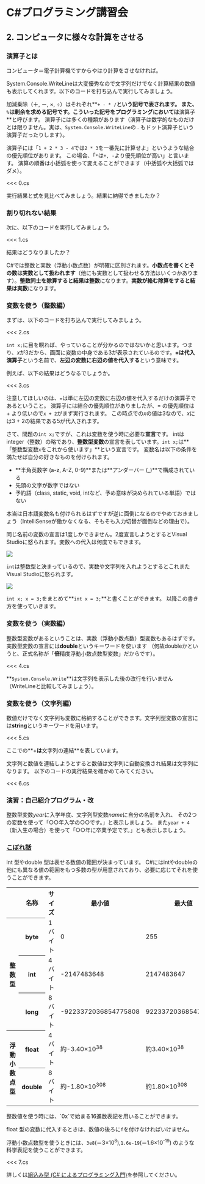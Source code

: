 # C#プログラミング講習会

## 2. コンピュータに様々な計算をさせる

### 演算子とは

コンピュータ＝電子計算機ですからやはり計算をさせなければ。

System.Console.WriteLineは大変優秀なので文字列だけでなく計算結果の数値も表示してくれます。以下のコードを打ち込んで実行してみましょう。

加減乗除（＋, －, ×, ÷）はそれぞれ**`+ - * /`**という記号で表されます。
また、**`%`**は剰余を求める記号です。こういった記号をプログラミングにおいては**演算子**と呼びます。
演算子には多くの種類があります<span class="fs_80">（演算子は数学的なものだけとは限りません。実は、`System.Console.WriteLine`の . もドット演算子という演算子だったりします）</span>。

演算子には「`1 + 2 * 3 - 4`では`2 * 3`を一番先に計算せよ」というような結合の優先順位があります。
この場合、「`*`は`+, -`より優先順位が高い」と言います。
演算の順番は小括弧を使って変えることができます（中括弧や大括弧ではダメ）。

<<< 0.cs

実行結果と式を見比べてみましょう。結果に納得できましたか？

### 割り切れない結果

次に、以下のコードを実行してみましょう。

<<< 1.cs

結果はどうなりましたか？

C#では整数と実数<span class="fs_80">（浮動小数点数）</span>が明確に区別されます。**小数点を書くとその数は実数として扱われます**<span class="fs_80">（他にも実数として扱わせる方法はいくつかあります）</span>。**整数同士を除算すると結果は整数**になります。**実数が絡む除算をすると結果は実数**になります。

### 変数を使う（整数編）

まずは、以下のコードを打ち込んで実行してみましょう。

<<< 2.cs

`int x;`に目を瞑れば、やっていることが分かるのではないかと思います。つまり、<var>x</var>が3だから、画面に変数の中身である3が表示されているのです。**=**は**代入演算子**という名前で、**左辺の変数に右辺の値を代入する**という意味です。

例えば、以下の結果はどうなるでしょうか。

<<< 3.cs

注意してほしいのは、`=`は単に左辺の変数に右辺の値を代入するだけの演算子であるということ。
演算子には結合の優先順位がありましたが、= の優先順位は + より低いので`x + 2`がまず実行されます。
この時点での<var>x</var>の値は3なので、<var>x</var>には3 + 2の結果である5が代入されます。

さて、問題の`int x;`ですが、これは変数を使う時に必要な**宣言**です。
intはinteger（整数）の略であり、**整数型変数**の宣言を表しています。`int x;`は**「整数型変数`x`をこれから使います」**という宣言です。
変数名は以下の条件を満たせば自分の好きなものを付けられます。
<ul><li>**半角英数字 (a-z, A-Z, 0-9)**または**アンダーバー (_)**で構成されている</li><li>先頭の文字が数字ではない</li><li>予約語（class, static, void, intなど、予め意味が決められている単語）ではない</li>
</ul>

本当は日本語変数名も付けられるはずですが逆に面倒になるのでやめておきましょう<span class="fs_80">（IntelliSenseが働かなくなる、そもそも入力切替が面倒などの理由で）</span>。

同じ名前の変数の宣言は1度しかできません。2度宣言しようとするとVisual Studioに怒られます。変数への代入は何度でもできます。

![](redeclaration.png)

`int`は整数型と決まっているので、実数や文字列を入れようとするとこれまたVisual Studioに怒られます。

![](type_error.png)

`int x; x = 3;`をまとめて**`int x = 3;`**と書くことができます。
以降この書き方を使っていきます。

### 変数を使う（実数編）

整数型変数があるということは、実数<span class="fs_80">（浮動小数点数）</span>型変数もあるはずです。
実数型変数の宣言には**double**というキーワードを使います
（何故doubleかというと、正式名称が「**倍**精度浮動小数点数型変数」だからです）。

<<< 4.cs

**`System.Console.Write`**は文字列を表示した後の改行を行いません（WriteLineと比較してみましょう）。

### 変数を使う（文字列編）

数値だけでなく文字列も変数に格納することができます。文字列型変数の宣言には**string**というキーワードを用います。

<<< 5.cs

ここでの**+**は**文字列の連結**を表しています。

文字列と数値を連結しようとすると数値は文字列に自動変換され結果は文字列になります。
以下のコードの実行結果を確かめてみてください。

<<< 6.cs

### 演習：自己紹介プログラム・改

整数型変数<var>year</var>に入学年度、文字列型変数<var>name</var>に自分の名前を入れ、
その2つの変数を使って「○○年入学の○○です。」と表示しましょう。
また`year + 4`（新入生の場合）を使って「○○年に卒業予定です。」とも表示しましょう。

### [こぼれ話](javascript:showKobore();)

<div class="kobore">

int 型やdouble 型は表せる数値の範囲が決まっています。
C#にはintやdoubleの他にも異なる値の範囲をもつ多数の型が用意されており、必要に応じてそれを使うことができます。
<table><tr><th></th><th>名称</th><th>サイズ</th><th>最小値</th><th>最大値</th><th>絶対値での最小値</th></tr><tr><th rowspan="3">整数型</th><th>byte</th><td>1 バイト</td><td>0</td><td>255</td><td></td></tr><tr><th>int</th><td>4 バイト</td><td>-2147483648</td><td>2147483647</td><td></td></tr><tr><th>long</th><td>8 バイト</td><td>-9223372036854775808</td><td>9223372036854775807</td><td></td></tr><tr><th rowspan="3">浮動小数点型</th><th>float</th><td>4 バイト</td><td>約-3.40×10<sup>38</sup></td><td>約3.40×10<sup>38</sup></td><td>約1.40×10<sup>-45</sup></td></tr><tr><th>double</th><td>8 バイト</td><td>約-1.80×10<sup>308</sup></td><td>約1.80×10<sup>308</sup></td><td>約4.94×10<sup>-324</sup></td></tr></table>
整数値を使う時には、`0x`で始まる16進数表記を用いることができます。

float 型の変数に代入するときは、数値の後ろに`f`を付けなければいけません。

浮動小数点数型を使うときには、`3e8`(＝3×10<sup>8</sup>),`1.6e-19`(＝1.6×10<sup>-19</sup>) のような科学表記を使うことができます。

<<< 7.cs

詳しくは[組込み型 (C# によるプログラミング入門)](http://ufcpp.net/study/csharp/st_embeddedtype.html)を参照してください。

</div>
